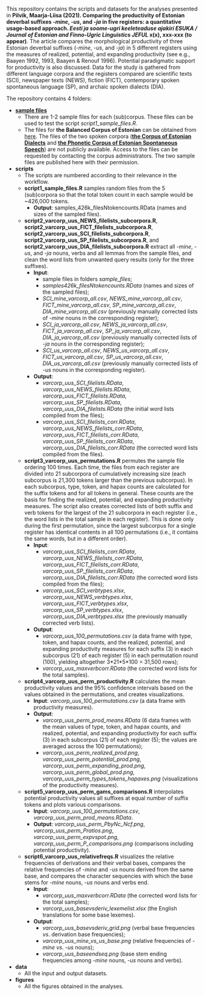 This repository contains the scripts and datasets for the analyses presented in **Pilvik, Maarja-Liisa (2021). Comparing the productivity of Estonian deverbal suffixes -_mine_, -_us_, and -_ja_ in five registers: a quantitative usage-based approach. _Eesti ja soome-ugri keeleteaduse ajakiri ESUKA / Journal of Estonian and Finno-Ugric Linguistics JEFUL_ x(x), xxx-xxx (to appear)**. The article compares the morphological productivity of three Estonian deverbal suffixes (-*mine*, -*us*, and -*ja*) in 5 different registers using the measures of realized, potential, and expanding productivity (see e.g., Baayen 1992, 1993, Baayen & Renouf 1996). Potential paradigmatic support for productivity is also discussed. Data for the study is gathered from different language corpora and the registers compared are scientific texts (SCI), newspaper texts (NEWS), fiction (FICT), contemporary spoken spontaneous language (SP), and archaic spoken dialects (DIA).

The repository contains 4 folders:  

- **[sample files](sample_files)**  
	+ There are 1-2 sample files for each (sub)corpus. These files can be used to test the script *script1_sample_files.R*.  
	+ The files for **the Balanced Corpus of Estonian** can be obtained from [here](https://www.cl.ut.ee/korpused/grammatikakorpus/index.php?lang=en). The files of the two spoken corpora ([**the Corpus of Estonian Dialects**](https://www.keel.ut.ee/et/keelekogud/murdekorpus) and [**the Phonetic Corpus of Estonian Spontaneous Speech**](https://www.keel.ut.ee/en/languages-resourceslanguages-resources/phonetic-corpus-estonian-spontaneous-speech)) are not publicly available. Access to the files can be requested by contacting the corpus administrators. The two sample files are published here with their permission.  
- **scripts**  
	+ The scripts are numbered according to their relevance in the workflow.  
	+ **script1_sample_files.R** samples random files from the 5 (sub)corpora so that the total token count in each sample would be ~426,000 tokens.  
		- **Output**: samples_426k_filesNtokencounts.RData (names and sizes of the sampled files).  
	+ **script2_varcorp_uus_NEWS_filelists_subcorpora.R**, **script2_varcorp_uus_FICT_filelists_subcorpora.R**, **script2_varcorp_uus_SCI_filelists_subcorpora.R**, **script2_varcorp_uus_SP_filelists_subcorpora.R**, and **script2_varcorp_uus_DIA_filelists_subcorpora.R** extract all -*mine*, -*us*, and -*ja* nouns, verbs and all lemmas from the sample files, and clean the word lists from unwanted query results (only for the three suffixes).  
		- **Input**:  
			+ sample files in folders *sample_files*;   
			+ *samples426k_filesNtokencounts.RData* (names and sizes of the sampled files);  
			+ *SCI_mine_varcorp_all.csv*, *NEWS_mine_varcorp_all.csv*, *FICT_mine_varcorp_all.csv*, *SP_mine_varcorp_all.csv*, *DIA_mine_varcorp_all.csv* (previously manually corrected lists of -*mine* nouns in the corresponding register);  
			+ *SCI_ja_varcorp_all.csv*, *NEWS_ja_varcorp_all.csv*, *FICT_ja_varcorp_all.csv*, *SP_ja_varcorp_all.csv*, *DIA_ja_varcorp_all.csv* (previously manually corrected lists of -*ja* nouns in the corresponding register);  
			+ *SCI_us_varcorp_all.csv*, *NEWS_us_varcorp_all.csv*, *FICT_us_varcorp_all.csv*, *SP_us_varcorp_all.csv*, *DIA_us_varcorp_all.csv* (previously manually corrected lists of -*us* nouns in the corresponding register).  
		- **Output**:  
			+ *varcorp_uus_SCI_filelists.RData*, *varcorp_uus_NEWS_filelists.RData*, *varcorp_uus_FICT_filelists.RData*, *varcorp_uus_SP_filelists.RData*, *varcorp_uus_DIA_filelists.RData* (the initial word lists compiled from the files);
			+ *varcorp_uus_SCI_filelists_corr.RData*, *varcorp_uus_NEWS_filelists_corr.RData*, *varcorp_uus_FICT_filelists_corr.RData*, *varcorp_uus_SP_filelists_corr.RData*, *varcorp_uus_DIA_filelists_corr.RData* (the corrected word lists compiled from the files).   
	+ **script3_varcorp_uus_permutations.R** permutes the sample file ordering 100 times. Each time, the files from each register are divided into 21 subcorpora of cumulatively increasing size (each subcorpus is 21,300 tokens larger than the previous subcorpus). In each subcorpus, type, token, and hapax counts are calculated for the suffix tokens and for all tokens in general. These counts are the basis for finding the realized, potential, and expanding productivity measures. The script also creates corrected lists of both suffix and verb tokens for the largest of the 21 subcorpora in each register (i.e., the word lists in the total sample in each register). This is done only during the first permutation, since the largest subcorpus for a single register has identical contents in all 100 permutations (i.e., it contains the same words, but in a different order).   
		- **Input**: 
			+ *varcorp_uus_SCI_filelists_corr.RData*, *varcorp_uus_NEWS_filelists_corr.RData*, *varcorp_uus_FICT_filelists_corr.RData*, *varcorp_uus_SP_filelists_corr.RData*, *varcorp_uus_DIA_filelists_corr.RData* (the corrected word lists compiled from the files);  
			+ *varcorp_uus_SCI_verbtypes.xlsx*, *varcorp_uus_NEWS_verbtypes.xlsx*, *varcorp_uus_FICT_verbtypes.xlsx*, *varcorp_uus_SP_verbtypes.xlsx*, *varcorp_uus_DIA_verbtypes.xlsx* (the previously manually corrected verb lists).  
		- **Output**: 
			+ *varcorp_uus_100_permutations.csv* (a data frame with type, token, and hapax counts, and the realized, potential, and expanding productivity measures for each suffix (3) in each subcorpus (21) of each register (5) in each permutation round (100), yielding altogether 3\*21\*5\*100 = 31,500 rows);  
			+ *varcorp_uus_maxverbcorr.RData* (the corrected word lists for the total samples).  
	+ **script4_varcorp_uus_perm_productivity.R** calculates the mean productivity values and the 95% confidence intervals based on the values obtained in the permutations, and creates visualizations.   
		- **Input**: *varcorp_uus_100_permutations.csv* (a data frame with productivity measures).  
		- **Output**: 
			+ *varcorp_uus_perm_prod_means.RData* (6 data frames with the mean values of type, token, and hapax counts, and realized, potential, and expanding productivity for each suffix (3) in each subcorpus (21) of each register (5); the values are averaged across the 100 permutations);   
			+ *varcorp_uus_perm_realized_prod.png*, *varcorp_uus_perm_potential_prod.png*, *varcorp_uus_perm_expanding_prod.png*, *varcorp_uus_perm_global_prod.png*, *varcorp_uus_perm_types_tokens_hapaxes.png* (visualizations of the productivity measures).  
	+ **script5_varcorp_uus_perm_gams_comparisons.R** interpolates potential productivity values all suffixes at equal number of suffix tokens and plots various comparisons.  
		- **Input**: *varcorp_uus_100_permutations.csv*, *varcorp_uus_perm_prod_means.RData*.  
		- **Output**: *varcorp_uus_perm_PbyNc_Ncf.png*, *varcorp_uus_perm_Pratios.png*, *varcorp_uus_perm_expvspot.png*, *varcorp_uus_perm_P_comparisons.png* (comparisons including potential productivity).  
	+ **script6_varcorp_uus_relativefreqs.R** visualizes the relative frequencies of derivations and their verbal bases, compares the relative frequencies of -*mine* and -*us* nouns derived from the same base, and compares the character sequencies with which the base stems for -*mine* nouns, -*us* nouns and verbs end.  
		- **Input**:  
			+ *varcorp_uus_maxverbcorr.RData* (the corrected word lists for the total samples);  
			+ *varcorp_uus_basevsderiv_lexemelist.xlsx* (the English translations for some base lexemes).  
		- **Output**:  
			+ *varcorp_uus_basevsderiv_grid.png* (verbal base frequencies *vs*. derivation base frequencies);  
			+ *varcorp_uus_mine_vs_us_base.png* (relative frequencies of -*mine* *vs*. -*us* nouns);  
			+ *varcorp_uus_baseendseq.png* (base stem ending frequencies among -*mine* nouns, -*us* nouns and verbs).  
- **data**  
	+ All the input and output datasets.  
- **figures**  
	+ All the figures obtained in the analyses.  
